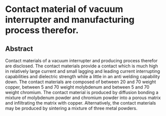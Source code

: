 # Contact material of vacuum interrupter and manufacturing process therefor.

## Abstract
Contact materials of a vacuum interrupter and producing process therefor are disclosed. The contact materials provide a contact which is much high in relatively large current and small lagging and leading current interrupting capabilities and dielectric strength while a little in an anti welding capability down. The contact materials are composed of between 20 and 70 weight copper, between 5 and 70 weight molybdenum and between 5 and 70 weight chromium. The contact material is produced by diffusion bonding a mixture of molybdenum powder and chromium powder into a porous matrix and infiltrating the matrix with copper. Alternatively, the contact materials may be produced by sintering a mixture of three metal powders.